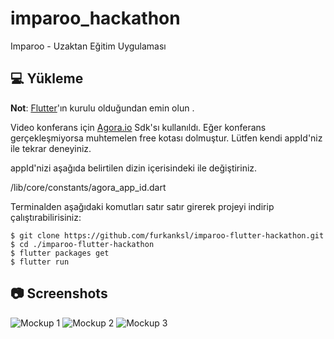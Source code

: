 # imparoo_hackathon

Imparoo - Uzaktan Eğitim Uygulaması



## 💻 Yükleme
**Not**:  [Flutter](https://flutter.dev)'ın kurulu olduğundan emin olun .

Video konferans için [Agora.io](https://www.agora.io) Sdk'sı kullanıldı. Eğer konferans gerçekleşmiyorsa muhtemelen free kotası dolmuştur. Lütfen kendi appId'niz ile tekrar deneyiniz.

appId'nizi aşağıda belirtilen dizin içerisindeki ile değiştiriniz.

/lib/core/constants/agora_app_id.dart 

Terminalden aşağıdaki komutları satır satır girerek projeyi indirip çalıştırabilirisiniz:

    $ git clone https://github.com/furkanksl/imparoo-flutter-hackathon.git
    $ cd ./imparoo-flutter-hackathon
    $ flutter packages get
    $ flutter run

## 📷 Screenshots
![Mockup 1](https://github.com/furkanksl/imparoo-flutter-hackathon/raw/master/mockups/1.jpg)
![Mockup 2](https://github.com/furkanksl/imparoo-flutter-hackathon/raw/master/mockups/2.jpg)
![Mockup 3](https://github.com/furkanksl/imparoo-flutter-hackathon/raw/master/mockups/3.jpg)